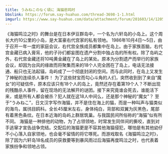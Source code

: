 ```yaml
---
title: うみねこのなく頃に 海猫悲鸣时
bbslink: https://forum.say-huahuo.com/thread-3698-1-1.html
imgurl: https://www.say-huahuo.com/data/attachment/forum/201603/14/120554aee1txncony3etce.jpg
---
```


《海猫鸣泣之时》的舞台是在日本伊豆群岛中，一个名为六轩岛的小岛上。这个周长大约10公里的小岛，是大富豪右代宫家的私有领地。
1986年10月4日～5日，由于召开一年一度的家庭会议，右代宫全族成员都集中在岛上。由于家族首脑，右代宫金藏已病入膏肓，他的子孙们都妄图在遗产分割中独占岛的所有权。除了岛屿之外，右代宫金藏还将10吨黄金藏在了岛上的某处。原本为分割遗产而举行的家族会议，却因为台风的缘故而将聚集而来的18个人完全困在了岛上，电话无法接通、船只也无法起锚，岛屿成了一个彻底封闭的空间。而与此同时，在岛上又发生了神秘的连续杀人事件！
为了这些财宝而勾心斗角的人们，突然收到到了来自“魔女”的可疑信件，原本应该只有18个人的岛上，竟然还存在着第19个人？不断出现的残酷杀人事件，留在现场的无法解开的谜团。接下来究竟谁会死去，谁能活下来，或是所有人都会被杀？犯人就在这18人中间么，还是那个神秘的“魔女”？
至于“うみねこ”，日文汉字写作海猫，并不是住在海上的猫，而是一种叫声与猫类似的海鸟，属鸻目鸥科。全长45厘米左右，身体纯白，背部和双翼为灰黑色，尾部有着黑色条纹。在日本近海的岛屿上群居筑巢。与我国民间所俗称的“海猫”似有所不同。
海猫是一种排他的动物，为了占领领地，时常发生同伴间的撕咬，直到对手逃窜才宣告战争完结。交配后的海猫更是不容其他海猫侵犯，哪怕是有其他幼仔不小心落入自家领地，也会毫不留情的将它啄死。而游戏取名《海猫鸣泣之时》，除了因为六轩岛18名成员的获救要等到暴风雨过后海猫再度鸣泣之时，也代表着家族纷争和领地占领。<!--more-->
